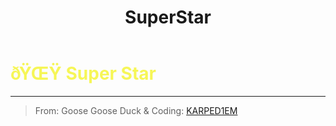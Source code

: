 ﻿---
lang: en-US
title: SuperStar
prev: Randomizer
next: TaskManager
---
# <font color="#f6f657">ðŸŒŸ <b>Super Star</b></font> <Badge text="Basic" type="tip" vertical="middle"/>
---

> From: Goose Goose Duck & Coding: [KARPED1EM](https://github.com/KARPED1EM)


